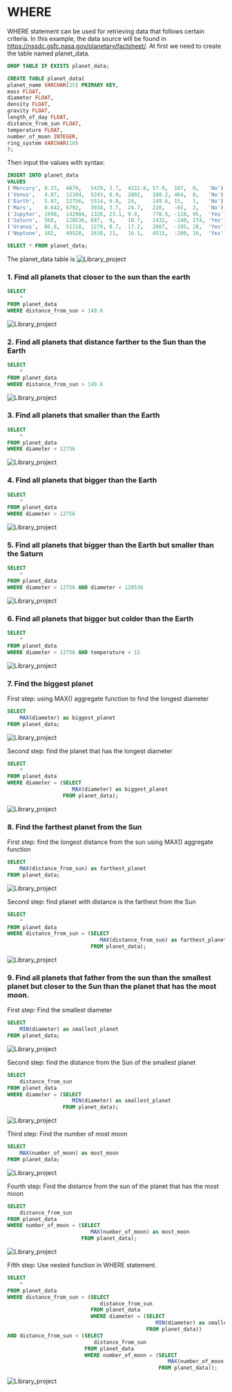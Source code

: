# WHERE

WHERE statement can be used for retrieving data that follows certain criteria. In this example, the data source will be found in https://nssdc.gsfc.nasa.gov/planetary/factsheet/.
At first we need to create the table named planet_data.
```sql
DROP TABLE IF EXISTS planet_data;

CREATE TABLE planet_data(
planet_name VARCHAR(25) PRIMARY KEY,
mass FLOAT,
diameter FLOAT,
density FLOAT,
gravity FLOAT,
length_of_day FLOAT,
distance_from_sun FLOAT,
temperature FLOAT,
number_of_moon INTEGER,
ring_system VARCHAR(10)
);
```
Then input the values with syntax:
```sql
INSERT INTO planet_data
VALUES 
('Mercury', 0.33,  4879,   5429, 3.7,  4222.6, 57.9,  167,  0,   'No'),
('Venus',   4.87,  12104,  5243, 8.9,  2802,   108.2, 464,  0,   'No'),
('Earth',   5.97,  12756,  5514, 9.8,  24,     149.6, 15,   1,   'No'),
('Mars',    0.642, 6792,   3934, 3.7,  24.7,   228,   -65,  2,   'No'),
('Jupyter', 1898,  142984, 1326, 23.1, 9.9,    778.5, -110, 95,  'Yes'),
('Saturn',  568,   120536, 687,  9,    10.7,   1432,  -140, 274, 'Yes'),
('Uranus',  86.8,  51118,  1270, 8.7,  17.2,   2867,  -195, 28,  'Yes'),
('Neptune', 102,   49528,  1638, 11,   16.1,   4515,  -200, 16,  'Yes');

SELECT * FROM planet_data;
```
The planet_data table is
![Library_project](https://github.com/imdwipayana/DB-Browser-for-SQLite/blob/main/SQL%20Introduction/WHERE/image/planet_data.png)

### 1. Find all planets that closer to the sun than the earth
```sql
SELECT 
	*
FROM planet_data
WHERE distance_from_sun < 149.6
```

![Library_project](https://github.com/imdwipayana/DB-Browser-for-SQLite/blob/main/SQL%20Introduction/WHERE/image/number_1.png)

### 2. Find all planets that distance farther to the Sun than the Earth
```sql
SELECT 
	*
FROM planet_data
WHERE distance_from_sun > 149.6
```

![Library_project](https://github.com/imdwipayana/DB-Browser-for-SQLite/blob/main/SQL%20Introduction/WHERE/image/number_2.png)

### 3. Find all planets that smaller than the Earth
```sql
SELECT 
	*
FROM planet_data
WHERE diameter < 12756
```

![Library_project](https://github.com/imdwipayana/DB-Browser-for-SQLite/blob/main/SQL%20Introduction/WHERE/image/number_3.png)

### 4. Find all planets that bigger than the Earth
```sql
SELECT 
	*
FROM planet_data
WHERE diameter > 12756
```

![Library_project](https://github.com/imdwipayana/DB-Browser-for-SQLite/blob/main/SQL%20Introduction/WHERE/image/number_4.png)

### 5. Find all planets that bigger than the Earth but smaller than the Saturn
```sql
SELECT 
	*
FROM planet_data
WHERE diameter > 12756 AND diameter < 120536
```

![Library_project](https://github.com/imdwipayana/DB-Browser-for-SQLite/blob/main/SQL%20Introduction/WHERE/image/number_5.png)

### 6. Find all planets that bigger but colder than the Earth
```sql
SELECT 
	*
FROM planet_data
WHERE diameter > 12756 AND temperature < 15
```

![Library_project](https://github.com/imdwipayana/DB-Browser-for-SQLite/blob/main/SQL%20Introduction/WHERE/image/number_6.png)

### 7. Find the biggest planet
First step: using MAX() aggregate function to find the longest diameter
```sql
SELECT 
	MAX(diameter) as biggest_planet
FROM planet_data;
```

![Library_project](https://github.com/imdwipayana/DB-Browser-for-SQLite/blob/main/SQL%20Introduction/WHERE/image/number_7_step_1.png)


Second step: find the planet that has the longest diameter
```sql
SELECT
	*
FROM planet_data
WHERE diameter = (SELECT 
                     MAX(diameter) as biggest_planet
                  FROM planet_data);
```
![Library_project](https://github.com/imdwipayana/DB-Browser-for-SQLite/blob/main/SQL%20Introduction/WHERE/image/number_7_step_2.png)

### 8. Find the farthest planet from the Sun
First step: find the longest distance from the sun using MAX() aggregate function
```sql
SELECT 
	MAX(distance_from_sun) as farthest_planet
FROM planet_data;
```

![Library_project](https://github.com/imdwipayana/DB-Browser-for-SQLite/blob/main/SQL%20Introduction/WHERE/image/number_8_step_1.png)


Second step: find planet with distance is the farthest from the Sun
```sql
SELECT
	*
FROM planet_data
WHERE distance_from_sun = (SELECT 
                              MAX(distance_from_sun) as farthest_planet
                           FROM planet_data);
```
![Library_project](https://github.com/imdwipayana/DB-Browser-for-SQLite/blob/main/SQL%20Introduction/WHERE/image/number_8_step_2.png)

### 9. Find all planets that father from the sun than the smallest planet but closer to the Sun than the planet that has the most moon.
First step: Find the smallest diameter
```sql
SELECT 
	MIN(diameter) as smallest_planet
FROM planet_data;
```

![Library_project](https://github.com/imdwipayana/DB-Browser-for-SQLite/blob/main/SQL%20Introduction/WHERE/image/number_9_step1.png)


Second step: find the distance from the Sun of the smallest planet
```sql
SELECT
	distance_from_sun 
FROM planet_data
WHERE diameter = (SELECT 
                     MIN(diameter) as smallest_planet
                  FROM planet_data);
```
![Library_project](https://github.com/imdwipayana/DB-Browser-for-SQLite/blob/main/SQL%20Introduction/WHERE/image/number_9_step2.png)

Third step: Find the number of most moon
```sql
SELECT
	MAX(number_of_moon) as most_moon
FROM planet_data;
```

![Library_project](https://github.com/imdwipayana/DB-Browser-for-SQLite/blob/main/SQL%20Introduction/WHERE/image/number_9_step3.png)


Fourth step: Find the distance from the sun of the planet that has the most moon
```sql
SELECT
	distance_from_sun 
FROM planet_data
WHERE number_of_moon = (SELECT
                           MAX(number_of_moon) as most_moon
                        FROM planet_data);
```
![Library_project](https://github.com/imdwipayana/DB-Browser-for-SQLite/blob/main/SQL%20Introduction/WHERE/image/number_9_step4.png)

Fifth step: Use nested function in WHERE statement.
```sql
SELECT
	*
FROM planet_data
WHERE distance_from_sun > (SELECT
                              distance_from_sun 
                           FROM planet_data
                           WHERE diameter = (SELECT 
                                                MIN(diameter) as smallest_planet
                                             FROM planet_data)) 
AND distance_from_sun < (SELECT
	                        distance_from_sun 
                         FROM planet_data
                         WHERE number_of_moon = (SELECT
                                                    MAX(number_of_moon) as most_moon
                                                 FROM planet_data));
```

![Library_project](https://github.com/imdwipayana/DB-Browser-for-SQLite/blob/main/SQL%20Introduction/WHERE/image/number_9_step5.png)
